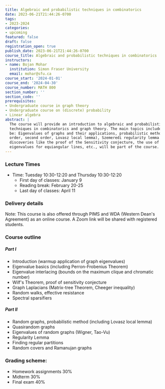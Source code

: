 ```yaml
---
title: Algebraic and probabilistic techniques in combinatorics
date: 2023-06-21T21:44:26-0700
tags:
- 2023-2024
categories:
- upcoming
featured: false
draft: false
registration_open: true
publish_date: 2023-06-21T21:44:26-0700
course_title: Algebraic and probabilistic techniques in combinatorics
instructors:
- name: Bojan Mohar
  institution: Simon Fraser University
  email: mohar@sfu.ca
course_start: '2024-01-01'
course_end: '2024-04-30'
course_number: MATH 800
section_number: ''
section_code: ''
prerequisites: 
- Undergraduate course in graph theory
- Undergraduate course on (discrete) probability
- Linear algebra
abstract: |
  The course will provide an introduction to algebraic and probabilistic
  techniques in combinatorics and graph theory. The main topics included will
  be: Eigenvalues of graphs and their applications, probabilistic methods (first
  order, second order, Lovasz local lemma), Szemeredi regularity lemma. Recent
  discoveries like the proof of the Sensitivity conjecture, the use of
  eigenvalues for equiangular lines, etc., will be part of the course. '
---
```

### Lecture Times
* Time: Tuesday 10:30-12:20 and Thursday 10:30-12:20
  * First day of classes: January 9
  * Reading break: February 20-25
  * Last day of classes: April 11

### Delivery details
Note: This course is also offered through PIMS and WDA (Western Dean's
Agreement) as an online course. A Zoom link will be shared with registered
students.


### Course outline

##### Part I
* Introduction (warmup application of graph eigenvalues)
* Eigenvalue basics (including Perron-Frobenius Theorem)
* Eigenvalue interlacing (bounds on the maximum clique and chromatic number)
* Wilf's Theorem, proof of sensitivity conjecture 
* Graph Laplacians (Matrix-tree Theorem, Cheeger inequality)
* Random walks, effective resistance
* Spectral sparsifiers

##### Part II
* Random graphs, probabilistic method (including Lovasz local lemma)
* Quasirandom graphs
* Eigenvalues of random graphs (Wigner, Tao-Vu)
* Regularity Lemma
* Finding regular partitions
* Random covers and Ramanujan graphs


### Grading scheme:
* Homework assignments 30%
* Midterm 30%
* Final exam 40%
